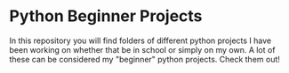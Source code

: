 # Python Beginner Projects

In this repository you will find folders of different python projects I have been working on whether 
that be in school or simply on my own. A lot of these can be considered my "beginner" python projects.
Check them out!
